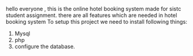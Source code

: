 hello everyone , this is the online hotel booking system made for sistc student assignment. there are all features which are needed in hotel booking system
To setup this project we need to install following things:
1. Mysql 
2. php
3. configure the database.